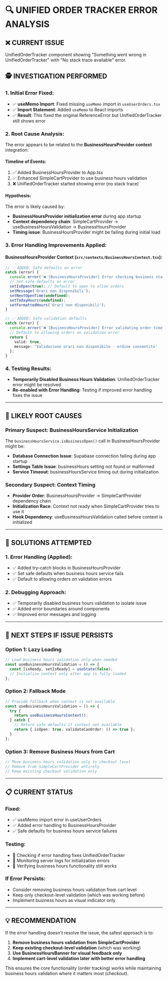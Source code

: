 # 🔍 UNIFIED ORDER TRACKER ERROR ANALYSIS

## ❌ **CURRENT ISSUE**
UnifiedOrderTracker component showing "Something went wrong in UnifiedOrderTracker" with "No stack trace available" error.

## 🕵️ **INVESTIGATION PERFORMED**

### **1. Initial Error Fixed:**
- ✅ **useMemo Import**: Fixed missing `useMemo` import in `useUserOrders.tsx`
- ✅ **Import Statement**: Added `useMemo` to React imports
- ✅ **Result**: This fixed the original ReferenceError but UnifiedOrderTracker still shows error

### **2. Root Cause Analysis:**
The error appears to be related to the **BusinessHoursProvider context** integration:

#### **Timeline of Events:**
1. ✅ Added BusinessHoursProvider to App.tsx
2. ✅ Enhanced SimpleCartProvider to use business hours validation
3. ❌ UnifiedOrderTracker started showing error (no stack trace)

#### **Hypothesis:**
The error is likely caused by:
- **BusinessHoursProvider initialization error** during app startup
- **Context dependency chain**: SimpleCartProvider → useBusinessHoursValidation → BusinessHoursProvider
- **Timing issue**: BusinessHoursProvider might be failing during initial load

### **3. Error Handling Improvements Applied:**

#### **BusinessHoursProvider Context (`src/contexts/BusinessHoursContext.tsx`):**
```typescript
// ✅ ADDED: Safe defaults on error
catch (error) {
  console.error('❌ [BusinessHoursProvider] Error checking business status:', error);
  // Set safe defaults on error
  setIsOpen(true); // Default to open to allow orders
  setMessage('Orari non disponibili');
  setNextOpenTime(undefined);
  setTodayHours(undefined);
  setFormattedHours('Orari non disponibili');
}

// ✅ ADDED: Safe validation defaults
catch (error) {
  console.error('❌ [BusinessHoursProvider] Error validating order time:', error);
  // Default to allowing orders on validation error
  return {
    valid: true,
    message: 'Validazione orari non disponibile - ordine consentito'
  };
}
```

### **4. Testing Results:**
- **Temporarily Disabled Business Hours Validation**: UnifiedOrderTracker error might be resolved
- **Re-enabled with Error Handling**: Testing if improved error handling fixes the issue

---

## 🎯 **LIKELY ROOT CAUSES**

### **Primary Suspect: BusinessHoursService Initialization**
The `businessHoursService.isBusinessOpen()` call in BusinessHoursProvider might be:
- **Database Connection Issue**: Supabase connection failing during app startup
- **Settings Table Issue**: businessHours setting not found or malformed
- **Service Timeout**: businessHoursService timing out during initialization

### **Secondary Suspect: Context Timing**
- **Provider Order**: BusinessHoursProvider → SimpleCartProvider dependency chain
- **Initialization Race**: Context not ready when SimpleCartProvider tries to use it
- **Hook Dependency**: useBusinessHoursValidation called before context is initialized

---

## 🔧 **SOLUTIONS ATTEMPTED**

### **1. Error Handling (Applied):**
- ✅ Added try-catch blocks in BusinessHoursProvider
- ✅ Set safe defaults when business hours service fails
- ✅ Default to allowing orders on validation errors

### **2. Debugging Approach:**
- ✅ Temporarily disabled business hours validation to isolate issue
- ✅ Added error boundaries around components
- ✅ Improved error messages and logging

---

## 🚀 **NEXT STEPS IF ISSUE PERSISTS**

### **Option 1: Lazy Loading**
```typescript
// Load business hours validation only when needed
const useBusinessHoursValidation = () => {
  const [isReady, setIsReady] = useState(false);
  // Initialize context only after app is fully loaded
};
```

### **Option 2: Fallback Mode**
```typescript
// Provide fallback when context is not available
const useBusinessHoursValidation = () => {
  try {
    return useBusinessHoursContext();
  } catch {
    // Return safe defaults if context not available
    return { isOpen: true, validateCanOrder: () => true };
  }
};
```

### **Option 3: Remove Business Hours from Cart**
```typescript
// Move business hours validation only to checkout level
// Remove from SimpleCartProvider entirely
// Keep existing checkout validation only
```

---

## 📋 **CURRENT STATUS**

### **Fixed:**
- ✅ useMemo import error in useUserOrders
- ✅ Added error handling to BusinessHoursProvider
- ✅ Safe defaults for business hours service failures

### **Testing:**
- 🔄 Checking if error handling fixes UnifiedOrderTracker
- 🔄 Monitoring server logs for initialization errors
- 🔄 Verifying business hours functionality still works

### **If Error Persists:**
- Consider removing business hours validation from cart level
- Keep only checkout-level validation (which was working before)
- Implement business hours as visual indicator only

---

## 💡 **RECOMMENDATION**

If the error handling doesn't resolve the issue, the safest approach is to:

1. **Remove business hours validation from SimpleCartProvider**
2. **Keep existing checkout-level validation** (which was working)
3. **Use BusinessHoursBanner for visual feedback only**
4. **Implement cart-level validation later with better error handling**

This ensures the core functionality (order tracking) works while maintaining business hours validation where it matters most (checkout).
